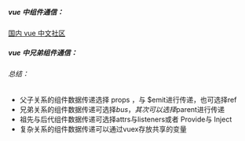 ##### vue 中组件通信：
[国内 vue 中文社区](https://vue3js.cn/interview/vue/communication.html#%E4%B8%89%E3%80%81%E7%BB%84%E4%BB%B6%E9%97%B4%E9%80%9A%E4%BF%A1%E7%9A%84%E6%96%B9%E6%A1%88)

##### vue 中兄弟组件通信：

###### 总结：
- 父子关系的组件数据传递选择 props ，与 $emit进行传递，也可选择ref
- 兄弟关系的组件数据传递可选择$bus，其次可以选择$parent进行传递
- 祖先与后代组件数据传递可选择attrs与listeners或者 Provide与 Inject
- 复杂关系的组件数据传递可以通过vuex存放共享的变量
